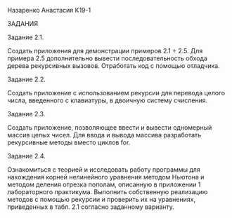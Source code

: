 Назаренко Анастасия К19-1

ЗАДАНИЯ

Задание 2.1.

Создать приложения для демонстрации примеров 2.1 ÷ 2.5. Для примера 2.5 дополнительно вывести последовательность обхода дерева рекурсивных вызовов. Отработать код с помощью отладчика.

Задание 2.2.

Создать приложение с использованием рекурсии для перевода целого числа, введенного с клавиатуры, в двоичную систему счисления.

Задание 2.3.

Создать приложение, позволяющее ввести и вывести одномерный массив целых чисел. Для ввода и вывода массива разработать рекурсивные методы вместо циклов for.

Задание 2.4. 

Ознакомиться с теорией и исследовать работу программы для нахождения корней нелинейного уравнения методом Ньютона и методом деления отрезка пополам, описанную в приложении 1 лабораторного практикума. Выполнить собственную
реализацию методов с помощью рекурсии и проверить их на уравнениях, приведенных в табл. 2.1 согласно заданному варианту.
